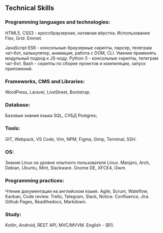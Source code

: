 ## Technical Skills

### Programming languages and technologies:
HTML5, CSS3 - кроссбраузерная, нативная вёрстка. Использование Flex, Grid. Emmet.

JavaScript ES6 - консольные-браузерные скрипты, парсер, телеграм чат-бот, калькулятор, анимация, работа с DOM, CLI.
Умение применять модульный подход к JS-коду.
Python 3 - консольные скрипты, телеграм чат-бот.
Bash - скрипты по сборке проектов и компиляции, запуск приложений.

### Frameworks, CMS and Libraries:
WordPress, Laravel, LiveStreet, Bootstrap.

### Database:
Базовые знания языка SQL, СУБД Postgres;

### Tools:
GIT, Webpack, VS Code, Vim, NPM, Figma, Gimp, Terminal, SSH.

### OS:
Знание Linux на уровне опытного пользователя Linux.
Manjaro, Arch, Debian, Ubuntu, Mint, Slackware.
Gnome DE, XFCE4, i3wm.

### Programming practices:
Чтение документации на английском языке.
Agile, Scrum, Wateflow, Kanban, Code review.
Trello, Telegram, Slack, Notice.
Confluence, Jira.
Github Pages, Readthedocs, Markdown.

### Study:
Kotlin, Android, REST API, MVC/MVVM.
English - (B1).

<!--
**hyperhunt/hyperhunt** is a ✨ _special_ ✨ repository because its `README.md` (this file) appears on your GitHub profile.

Here are some ideas to get you started:

- 🔭 I’m currently working on ...
- 🌱 I’m currently learning ...
- 👯 I’m looking to collaborate on ...
- 🤔 I’m looking for help with ...
- 💬 Ask me about ...
- 📫 How to reach me: ...
- 😄 Pronouns: ...
- ⚡ Fun fact: ...
-->
